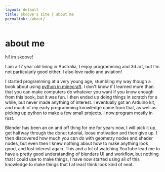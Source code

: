 ```yaml
---
layout: default
title: skoove's site | about me
permalink: /about/
---
```

# about me
hi! im skoove!

I am a 17 year old living in Australia, I enjoy programming and 3d art, but I'm not particularly good either. I also love radio and aviation!

I started programming at a very young age, stumbling my way though a book about using [python in minecraft](https://www.amazon.com.au/Learn-Program-Minecraft-Craig-Richardson/dp/1593276702). I don't know if I learned more than that you can make computers do whatever you want if you know enough from this book, but it was fun. I then ended up doing things in scratch for a while, but never made anything of interest. I eventually got an Arduino kit, and much of my early programming knowledge came from that, as well as picking up python to make a few small projects. I now program mostly in rust.

Blender has been an on and off thing for me for years now, I will pick it up, get halfway through the donut tutorial, loose motivation and then give up. I then discovered how much you can do with geometry nodes and shader nodes, but even then I knew nothing about how to make anything look good, and lost interest again. This and a lot of watching YouTube lead me to have a pretty good understanding of blenders UI and workflow, but nothing that I could use to make things, I have now started using all of this knowledge to make things that I at least think look kind of neat.





